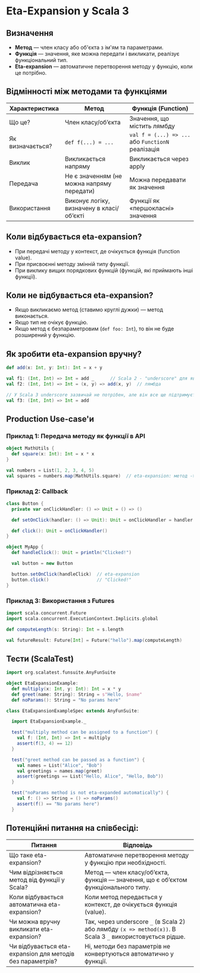 # Eta-Expansion у Scala 3

## Визначення

- **Метод** — член класу або об'єкта з ім'ям та параметрами.
- **Функція** — значення, яке можна передати і викликати, реалізує функціональний тип.
- **Eta-expansion** — автоматичне перетворення методу у функцію, коли це потрібно.

## Відмінності між методами та функціями

| Характеристика     | Метод                       | Функція (Function)               |
|--------------------|-----------------------------|---------------------------------|
| Що це?             | Член класу/обʼєкта          | Значення, що містить лямбду      |
| Як визначається?   | `def f(...) = ...`           | `val f = (...) => ...` або `FunctionN` реалізація |
| Виклик             | Викликається напряму         | Викликається через apply         |
| Передача           | Не є значенням (не можна напряму передати) | Можна передавати як значення      |
| Використання       | Виконує логіку, визначену в класі/обʼєкті | Функції як «першокласні» значення |

## Коли відбувається eta-expansion?

- При передачі методу у контекст, де очікується функція (function value).
- При присвоєнні методу змінній типу функції.
- При виклику вищих порядкових функцій (функцій, які приймають інші функції).

## Коли не відбувається eta-expansion?

- Якщо викликаємо метод (ставимо круглі дужки) — метод виконається.
- Якщо тип не очікує функцію.
- Якщо метод є безпараметровим (`def foo: Int`), то він не буде розширений у функцію.

## Як зробити eta-expansion вручну?

```scala
def add(x: Int, y: Int): Int = x + y

val f1: (Int, Int) => Int = add _      // Scala 2 - "underscore" для явної eta-expansion
val f2: (Int, Int) => Int = (x, y) => add(x, y)  // лямбда

// У Scala 3 underscore зазвичай не потрібен, але він все ще підтримується для сумісності
val f3: (Int, Int) => Int = add
```

## Production Use-case'и
### Приклад 1: Передача методу як функції в API
```scala 3
object MathUtils {
  def square(x: Int): Int = x * x
}

val numbers = List(1, 2, 3, 4, 5)
val squares = numbers.map(MathUtils.square)  // eta-expansion: метод -> функція
```

### Приклад 2: Callback
```scala 3
class Button {
  private var onClickHandler: () => Unit = () => ()

  def setOnClick(handler: () => Unit): Unit = onClickHandler = handler

  def click(): Unit = onClickHandler()
}

object MyApp {
  def handleClick(): Unit = println("Clicked!")

  val button = new Button

  button.setOnClick(handleClick)  // eta-expansion
  button.click()                  // "Clicked!"
}
```

### Приклад 3: Використання з Futures
```scala 3
import scala.concurrent.Future
import scala.concurrent.ExecutionContext.Implicits.global

def computeLength(s: String): Int = s.length

val futureResult: Future[Int] = Future("hello").map(computeLength)
```

## Тести (ScalaTest)
```scala 3
import org.scalatest.funsuite.AnyFunSuite

object EtaExpansionExample:
  def multiply(x: Int, y: Int): Int = x * y
  def greet(name: String): String = s"Hello, $name"
  def noParams(): String = "No params here"

class EtaExpansionExampleSpec extends AnyFunSuite:

  import EtaExpansionExample._

  test("multiply method can be assigned to a function") {
    val f: (Int, Int) => Int = multiply
    assert(f(3, 4) == 12)
  }

  test("greet method can be passed as a function") {
    val names = List("Alice", "Bob")
    val greetings = names.map(greet)
    assert(greetings == List("Hello, Alice", "Hello, Bob"))
  }

  test("noParams method is not eta-expanded automatically") {
    val f: () => String = () => noParams()
    assert(f() == "No params here")
  }
```

## Потенційні питання на співбесіді:

| Питання                                                   | Відповідь                                                                                                  |
| --------------------------------------------------------- | ---------------------------------------------------------------------------------------------------------- |
| Що таке eta-expansion?                                    | Автоматичне перетворення методу у функцію при необхідності.                                                |
| Чим відрізняється метод від функції у Scala?              | Метод — член класу/обʼєкта, функція — значення, що є обʼєктом функціонального типу.                        |
| Коли відбувається автоматична eta-expansion?              | Коли метод передається у контекст, де очікується функція (value).                                          |
| Чи можна вручну викликати eta-expansion?                  | Так, через underscore `_` (в Scala 2) або лямбду `(x => method(x))`. В Scala 3 `_` використовується рідше. |
| Чи відбувається eta-expansion для методів без параметрів? | Ні, методи без параметрів не конвертуються автоматично у функції.                                          |

